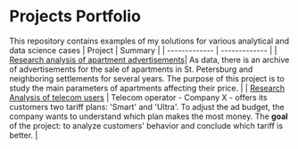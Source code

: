 # Projects Portfolio
This repository contains examples of my solutions for various analytical and data science cases
| Project | Summary |
| ------------- | ------------- |
| [Research analysis of apartment advertisements](https://github.com/Nicole0608/Projects_Portfolio/blob/main/Projects/Apartments_Project.ipynb)| As data, there is an archive of advertisements for the sale of apartments in St. Petersburg and neighboring settlements for several years. The purpose of this project is to study the main parameters of apartments affecting their price. |
| [Research Analysis of telecom users](https://github.com/Nicole0608/Projects_Portfolio/blob/main/Projects/Tariffs_Project.ipynb)  | Telecom operator - Company X - offers its customers two tariff plans: 'Smart' and 'Ultra'. To adjust the ad budget, the company wants to understand which plan makes the most money. The **goal** of the project: to analyze customers' behavior and conclude which tariff is better.  |
